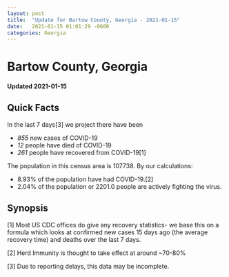 ```yaml
---
layout: post
title:  "Update for Bartow County, Georgia - 2021-01-15"
date:   2021-01-15 01:01:29 -0600
categories: Georgia
---
```


# Bartow County, Georgia
#### Updated 2021-01-15

## Quick Facts

In the last 7 days[3] we project there have been
- *855* new cases of COVID-19
- *12* people have died of COVID-19
- *261* people have recovered from COVID-19[1]

The population in this census area is 107738. By our calculations:
- 8.93% of the population have had COVID-19.[2]
- 2.04% of the population or 2201.0 people are actively fighting the virus.

## Synopsis




[1] Most US CDC offices do give any recovery statistics- we base this on a formula which looks at confirmed new cases
15 days ago (the average recovery time) and deaths over the last 7 days.

[2] Herd Immunity is thought to take effect at around ~70-80%

[3] Due to reporting delays, this data may be incomplete.
 
    